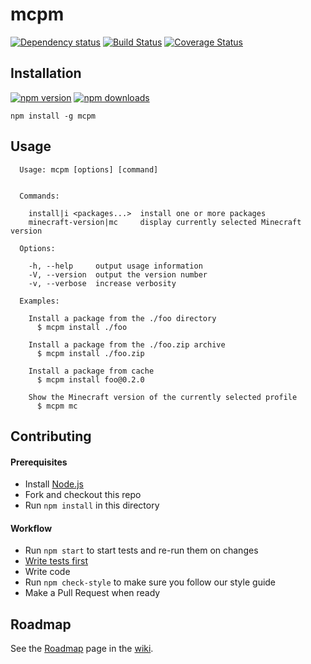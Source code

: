 # mcpm

[![Dependency status](https://img.shields.io/david/mcpm/mcpm.svg?style=flat)](https://david-dm.org/mcpm/mcpm)
[![Build Status](https://img.shields.io/travis/mcpm/mcpm.svg?style=flat&branch=master)](https://travis-ci.org/mcpm/mcpm)
[![Coverage Status](https://img.shields.io/coveralls/mcpm/mcpm.svg)](https://coveralls.io/github/mcpm/mcpm?branch=master)

## Installation

[![npm version](https://img.shields.io/npm/v/mcpm.svg)](https://www.npmjs.com/package/mcpm)
[![npm downloads](https://img.shields.io/npm/dm/mcpm.svg)](https://www.npmjs.com/package/mcpm)

    npm install -g mcpm

## Usage

```Text
  Usage: mcpm [options] [command]


  Commands:

    install|i <packages...>  install one or more packages
    minecraft-version|mc     display currently selected Minecraft version

  Options:

    -h, --help     output usage information
    -V, --version  output the version number
    -v, --verbose  increase verbosity

  Examples:

    Install a package from the ./foo directory
      $ mcpm install ./foo

    Install a package from the ./foo.zip archive
      $ mcpm install ./foo.zip

    Install a package from cache
      $ mcpm install foo@0.2.0

    Show the Minecraft version of the currently selected profile
      $ mcpm mc
```

## Contributing

#### Prerequisites

- Install [Node.js](https://nodejs.org/)
- Fork and checkout this repo
- Run `npm install` in this directory

#### Workflow

- Run `npm start` to start tests and re-run them on changes
- [Write tests first](https://en.wikipedia.org/wiki/Test-driven_development)
- Write code
- Run `npm check-style` to make sure you follow our style guide
- Make a Pull Request when ready

## Roadmap

See the [Roadmap](https://github.com/mcpm/mcpm/wiki/Roadmap) page in the [wiki](https://github.com/mcpm/mcpm/wiki).
